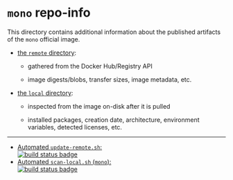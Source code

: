 # `mono` repo-info

This directory contains additional information about the published artifacts of the `mono` official image.

-	[the `remote` directory](remote/):

	-	gathered from the Docker Hub/Registry API

	-	image digests/blobs, transfer sizes, image metadata, etc.

-	[the `local` directory](local/):

	-	inspected from the image on-disk after it is pulled

	-	installed packages, creation date, architecture, environment variables, detected licenses, etc.

---

-	[Automated `update-remote.sh`:  
	![build status badge](https://doi-janky.infosiftr.net/job/repo-info/job/remote/badge/icon)](https://doi-janky.infosiftr.net/job/repo-info/job/remote/)
-	[Automated `scan-local.sh` (`mono`):  
	![build status badge](https://doi-janky.infosiftr.net/job/repo-info/job/local/job/mono/badge/icon)](https://doi-janky.infosiftr.net/job/repo-info/job/local/job/mono)
